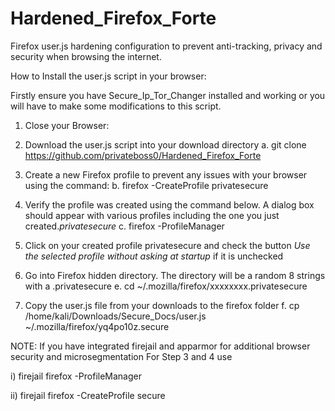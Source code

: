 # Hardened_Firefox_Forte
Firefox user.js hardening configuration to prevent anti-tracking, privacy and security when browsing the internet.

How to Install the user.js script in your browser:

Firstly ensure you have Secure_Ip_Tor_Changer installed and working or you will have to make some modifications to this script.

1) Close your Browser:

2) Download the user.js script into your download directory 
a. git clone https://github.com/privateboss0/Hardened_Firefox_Forte 

3) Create a new Firefox profile to prevent any issues with your browser using the command:
b. firefox -CreateProfile privatesecure

4) Verify the profile was created using the command below. A dialog box should appear with various profiles including the one you just created.*privatesecure*
c. firefox -ProfileManager

5) Click on your created profile privatesecure and check the button *Use the selected profile without asking at startup* if it is unchecked

6) Go into Firefox hidden directory. The directory will be a random 8 strings with a .privatesecure
e. cd ~/.mozilla/firefox/xxxxxxxx.privatesecure

7) Copy the user.js file from your downloads to the firefox folder
f. cp /home/kali/Downloads/Secure_Docs/user.js ~/.mozilla/firefox/yq4po10z.secure

NOTE: If you have integrated firejail and apparmor for additional browser security and microsegmentation For Step 3 and 4 use

i)  firejail firefox -ProfileManager

ii) firejail firefox -CreateProfile secure
